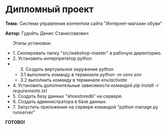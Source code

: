 <h1>Дипломный проект</h1>
<p><strong>Тема:</strong> Система управления контентом сайта "Интернет-магазин обуви"</p>
<p><strong>Автор:</strong> Гудойть Денис Станиславович</p>
<ul>
<p>Этапы установки:</p>
<li>1. Скопировать папку "src/webshop-master" в рабочую директорию.</li>
<li>2. Установить интерпретатор python</li>
<li>
	<ul>
	3. Создать виртуальное окружение python</li>
		<li>3.1 выполнить команду в терминале <i>python -m venv env</i></li>
		<li>3.2 выполнить команду в терминале <i>env/activate</i></li>
	</ul>
</li>
<li>4. Установить дополнительные зависимости командой <i>pip install -r requirements.txt</i></li>
<li>5. Создать базу данных "shoestoredb" на сервере.</li>
<li>6. Создать администратора в базе данных.</li>
<li>7. Запустить приложение на сервере командой "python manage.py runserver"</li>
</ul>
<strong>ГОТОВО!<strong>
